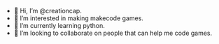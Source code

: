 - 👋 Hi, I’m @creationcap.
- 👀 I’m interested in making makecode games.
- 🌱 I’m currently learning python.
- 💞️ I’m looking to collaborate on people that can help me code games.

